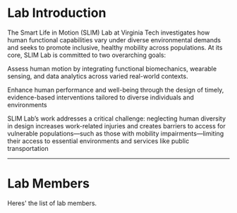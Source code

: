 # Lab Introduction #
The Smart Life in Motion (SLIM) Lab at Virginia Tech investigates how human functional capabilities vary under diverse environmental demands and seeks to promote inclusive, healthy mobility across populations. At its core, SLIM Lab is committed to two overarching goals:

Assess human motion by integrating functional biomechanics, wearable sensing, and data analytics across varied real-world contexts.

Enhance human performance and well-being through the design of timely, evidence-based interventions tailored to diverse individuals and environments 

SLIM Lab’s work addresses a critical challenge: neglecting human diversity in design increases work-related injuries and creates barriers to access for vulnerable populations—such as those with mobility impairments—limiting their access to essential environments and services like public transportation 

___

# Lab Members #

Heres' the list of lab members. 
